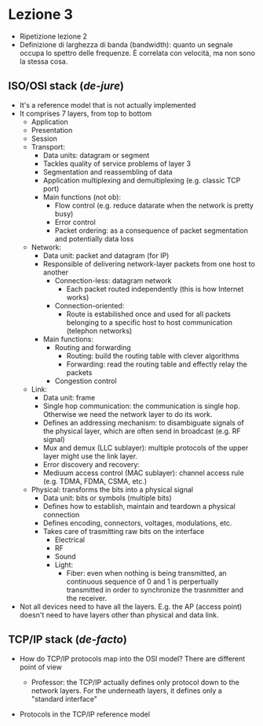 # Lezione 3

* Ripetizione lezione 2
* Definizione di larghezza di banda (bandwidth): quanto un segnale
occupa lo spettro delle frequenze. È correlata con velocità, ma non sono la
stessa cosa.

## ISO/OSI stack (_de-jure_)

* It's a reference model that is not actually implemented
* It comprises 7 layers, from top to bottom
    * Application
    * Presentation
    * Session
    * Transport: 
        * Data units: datagram or segment
        * Tackles quality of service problems of layer 3
        * Segmentation and reassembling of data
        * Application multiplexing and demultiplexing (e.g. classic TCP port)
        * Main functions (not ob):
            * Flow control (e.g. reduce datarate when the network is pretty
              busy)
            * Error control
            * Packet ordering: as a consequence of packet segmentation and
            potentially data loss
    * Network: 
        * Data unit: packet and datagram (for IP)
        * Responsible of delivering network-layer packets from one host to
          another
            * Connection-less: datagram network
                * Each packet routed independently (this is how Internet works)
            * Connection-oriented:
                * Route is estabilished once and used for all packets belonging to
                  a specific host to host communication (telephon networks)
        * Main functions:
            * Routing and forwarding
                * Routing: build the routing table with clever algorithms
                * Forwarding: read the routing table and effectly relay the
                  packets
            * Congestion control
    * Link:
        * Data unit: frame
        * Single hop communication: the communication is single hop.
        Otherwise we need the network layer to do its work.
        * Defines an addressing mechanism: to disambiguate signals of the
          physical layer, which are often send in broadcast (e.g. RF signal)
        * Mux and demux (LLC sublayer): multiple protocols of the upper layer
          might use the link layer.
        * Error discovery and recovery:
        * Mediuum access control (MAC sublayer): channel access rule
        (e.g. TDMA, FDMA, CSMA, etc.)
    * Physical: transforms the bits into a physical signal
        * Data unit: bits or symbols (multiple bits)
        * Defines how to establish, maintain and teardown a physical connection
        * Defines encoding, connectors, voltages, modulations, etc.
        * Takes care of trasmitting raw bits on the interface
            * Electrical
            * RF
            * Sound
            * Light:
                * Fiber: even when nothing is being transmitted, an continuous
                  sequence of 0 and 1 is perpertually transmitted in order to
                  synchronize the trasnmitter and the receiver.
* Not all devices need to have all the layers.
E.g. the AP (access point) doesn't need to have layers other than 
physical and data link.

## TCP/IP stack (_de-facto_)

* How do TCP/IP protocols map into the OSI model? There are different point of
  view
  * Professor: the TCP/IP actually defines only protocol down to the network
  layers. For the underneath layers, it defines only a "standard interface"
    
* Protocols in the TCP/IP reference model
